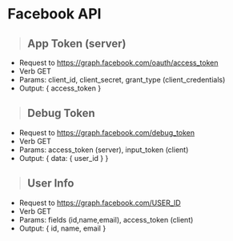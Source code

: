 # Facebook API

> ## App Token (server)

* Request to <https://graph.facebook.com/oauth/access_token>
* Verb GET
* Params: client_id, client_secret, grant_type (client_credentials)
* Output: { access_token }

> ## Debug Token

* Request to <https://graph.facebook.com/debug_token>
* Verb GET
* Params: access_token (server), input_token (client)
* Output: { data: { user_id } }

> ## User Info

* Request to <https://graph.facebook.com/USER_ID>
* Verb GET
* Params: fields (id,name,email), access_token (client)
* Output: { id, name, email }
